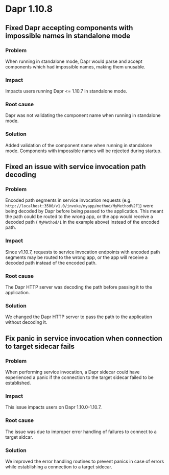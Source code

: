 # Dapr 1.10.8

## Fixed Dapr accepting components with impossible names in standalone mode

### Problem

When running in standalone mode, Dapr would parse and accept components which
had impossible names, making them unusable.

### Impact

Impacts users running Dapr <= 1.10.7 in standalone mode.

### Root cause

Dapr was not validating the component name when running in standalone mode.

### Solution

Added validation of the component name when running in standalone mode.
Components with impossible names will be rejected during startup.

## Fixed an issue with service invocation path decoding

### Problem

Encoded path segments in service invocation requests (e.g.
`http://localhost:3500/v1.0/invoke/myapp/method/MyMethod%2F1`) were being
decoded by Dapr before being passed to the application. This meant the path
could be routed to the wrong app, or the app would receive a decoded path (
`MyMethod/1` in the example above) instead of the encoded path.

### Impact

Since v1.10.7, requests to service invocation endpoints with encoded path
segments may be routed to the wrong app, or the app will receive a decoded path
instead of the encoded path.

### Root cause

The Dapr HTTP server was decoding the path before passing it to the application.

### Solution

We changed the Dapr HTTP server to pass the path to the application without
decoding it.

## Fix panic in service invocation when connection to target sidecar fails

### Problem

When performing service invocation, a Dapr sidecar could have experienced a panic if the connection to the target sidecar failed to be established.

### Impact

This issue impacts users on Dapr 1.10.0-1.10.7.

### Root cause

The issue was due to improper error handling of failures to connect to a target sidcar.

### Solution

We improved the error handling routines to prevent panics in case of errors while establishing a connection to a target sidecar.
